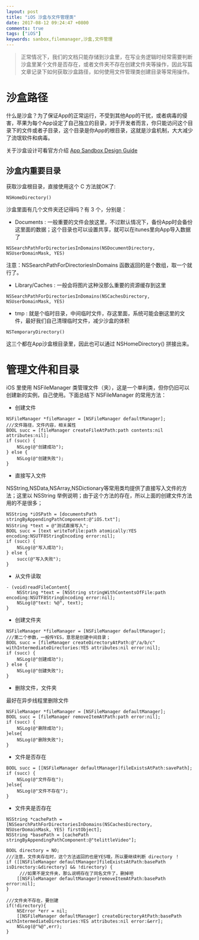 ```yaml
---
layout: post
title: "iOS 沙盒与文件管理类"
date: 2017-08-12 09:24:47 +0800
comments: true
tags: ["iOS"]
keywords: sanbox,filemanager,沙盒,文件管理
---
```


> 正常情况下，我们的文档只能存储到沙盒里，在写业务逻辑时经常需要判断沙盒里某个文件是否存在，或者文件夹不存在创建文件夹等操作，因此写篇文章记录下如何获取沙盒路径，如何使用文件管理类创建目录等常用操作。

# 沙盒路径

什么是沙盒？为了保证App的正常运行，不受到其他App的干扰，或者病毒的侵害，苹果为每个App设定了自己独立的目录，对于开发者而言，你只能访问这个目录下的文件或者子目录，这个目录是你App的根目录，这就是沙盒机制，大大减少了流氓软件和病毒。

关于沙盒设计可看官方介绍 [App Sandbox Design Guide](https://developer.apple.com/library/content/documentation/Security/Conceptual/AppSandboxDesignGuide/AboutAppSandbox/AboutAppSandbox.html)

## 沙盒内重要目录

获取沙盒根目录，直接使用这个 C 方法就OK了:

`NSHomeDirectory()`

沙盒里面有几个文件夹还记得吗？有 3 个，分别是：

- Documents : 一般重要的文件会放这里，不过默认情况下，备份App时会备份这里面的数据；这个目录也可以设置共享，就可以在itunes里向App导入数据了

`NSSearchPathForDirectoriesInDomains(NSDocumentDirectory, NSUserDomainMask, YES)`

注意：NSSearchPathForDirectoriesInDomains 函数返回的是个数组，取一个就行了。

- Library/Caches : 一般会将图片这种没那么重要的资源缓存到这里

`NSSearchPathForDirectoriesInDomains(NSCachesDirectory, NSUserDomainMask, YES)`

- tmp : 就是个临时目录，中间临时文件，存这里面，系统可能会删这里的文件，最好我们自己清理临时文件，减少沙盒的体积

`NSTemporaryDirectory()`

这三个都在App沙盒根目录里，因此也可以通过 NSHomeDirectory() 拼接出来。

# 管理文件和目录

iOS 里使用 NSFileManager 类管理文件（夹），这是一个单利类，但你仍旧可以创建新的实例，自己使用。下面总结下 NSFileManager 的常用方法：

- 创建文件 

```
NSFileManager *fileManager = [NSFileManager defaultManager];
///文件路径，文件内容，相关属性
BOOL succ = [fileManager createFileAtPath:path contents:nil attributes:nil];
if (succ) {
    NSLog(@"创建成功");
} else {
    NSLog(@"创建失败");
}
```

- 直接写入文件

NSString,NSData,NSArray,NSDictionary等常用类均提供了直接写入文件的方法；这里以 NSString 举例说明；由于这个方法的存在，所以上面的创建文件方法用的不是很多；

```
NSString *iOSPath = [documentsPath stringByAppendingPathComponent:@"iOS.txt"];
NSString *text = @"测试直接写入";
BOOL succ = [text writeToFile:path atomically:YES encoding:NSUTF8StringEncoding error:nil];
if (succ) {
    NSLog(@"写入成功");
} else {
    succ(@"写入失败");
}
```

- 从文件读取

```
- (void)readFileContent{
    NSString *text = [NSString stringWithContentsOfFile:path encoding:NSUTF8StringEncoding error:nil];
    NSLog(@"text: %@", text);
}
```

- 创建文件夹

```
NSFileManager *fileManager = [NSFileManager defaultManager];
///第二个参数，一般传YES，意思是创建中间目录；
BOOL succ = [fileManager createDirectoryAtPath:@"/a/b/c" withIntermediateDirectories:YES attributes:nil error:nil];
if (succ) {
    NSLog(@"创建成功");
} else {
    NSLog(@"创建失败");
}
```

- 删除文件，文件夹

最好在异步线程里删除文件

```
NSFileManager *fileManager = [NSFileManager defaultManager];
BOOL succ = [fileManager removeItemAtPath:path error:nil];
if (succ) {
    NSLog(@"删除成功");
}else{
    NSLog(@"删除失败");
}
```

- 文件是否存在

```
BOOL succ = [[NSFileManager defaultManager]fileExistsAtPath:savePath];
if (succ) {
    NSLog(@"文件存在");
}else{
    NSLog(@"文件不存在");
}
```

- 文件夹是否存在

```
NSString *cachePath = [NSSearchPathForDirectoriesInDomains(NSCachesDirectory, NSUserDomainMask, YES) firstObject];
NSString *basePath = [cachePath stringByAppendingPathComponent:@"telittleVideo"];
    
BOOL directory = NO;
///注意，文件夹存在时，这个方法返回的也是YES哦，所以要继续判断 directory ！
if ([[NSFileManager defaultManager]fileExistsAtPath:basePath isDirectory:&directory] && !directory) {
	 ///如果不是文件夹，那么说明存在了同名文件了，删掉吧
    [[NSFileManager defaultManager]removeItemAtPath:basePath error:nil];
}
    
///文件夹不存在，要创建
if(!directory){
    NSError *err = nil;
    [[NSFileManager defaultManager] createDirectoryAtPath:basePath withIntermediateDirectories:YES attributes:nil error:&err];
    NSLog(@"%@",err);
}
```
